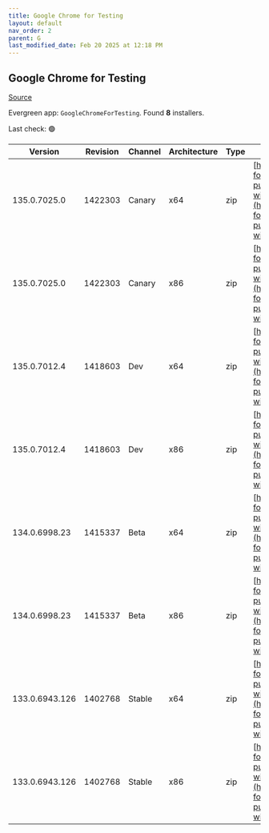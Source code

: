 ```yaml
---
title: Google Chrome for Testing
layout: default
nav_order: 2
parent: G
last_modified_date: Feb 20 2025 at 12:18 PM
---
```


## Google Chrome for Testing

[Source](https://googlechromelabs.github.io/chrome-for-testing/)

Evergreen app: `GoogleChromeForTesting`. Found **8** installers.

Last check: 🟢

| Version        | Revision | Channel | Architecture | Type | URI                                                                                                                                                                                              |
| -------------- | -------- | ------- | ------------ | ---- | ------------------------------------------------------------------------------------------------------------------------------------------------------------------------------------------------ |
| 135.0.7025.0   | 1422303  | Canary  | x64          | zip  | [https://storage.googleapis.com/chrome-for-testing-public/135.0.7025.0/win64/chrome-win64.zip](https://storage.googleapis.com/chrome-for-testing-public/135.0.7025.0/win64/chrome-win64.zip)     |
| 135.0.7025.0   | 1422303  | Canary  | x86          | zip  | [https://storage.googleapis.com/chrome-for-testing-public/135.0.7025.0/win32/chrome-win32.zip](https://storage.googleapis.com/chrome-for-testing-public/135.0.7025.0/win32/chrome-win32.zip)     |
| 135.0.7012.4   | 1418603  | Dev     | x64          | zip  | [https://storage.googleapis.com/chrome-for-testing-public/135.0.7012.4/win64/chrome-win64.zip](https://storage.googleapis.com/chrome-for-testing-public/135.0.7012.4/win64/chrome-win64.zip)     |
| 135.0.7012.4   | 1418603  | Dev     | x86          | zip  | [https://storage.googleapis.com/chrome-for-testing-public/135.0.7012.4/win32/chrome-win32.zip](https://storage.googleapis.com/chrome-for-testing-public/135.0.7012.4/win32/chrome-win32.zip)     |
| 134.0.6998.23  | 1415337  | Beta    | x64          | zip  | [https://storage.googleapis.com/chrome-for-testing-public/134.0.6998.23/win64/chrome-win64.zip](https://storage.googleapis.com/chrome-for-testing-public/134.0.6998.23/win64/chrome-win64.zip)   |
| 134.0.6998.23  | 1415337  | Beta    | x86          | zip  | [https://storage.googleapis.com/chrome-for-testing-public/134.0.6998.23/win32/chrome-win32.zip](https://storage.googleapis.com/chrome-for-testing-public/134.0.6998.23/win32/chrome-win32.zip)   |
| 133.0.6943.126 | 1402768  | Stable  | x64          | zip  | [https://storage.googleapis.com/chrome-for-testing-public/133.0.6943.126/win64/chrome-win64.zip](https://storage.googleapis.com/chrome-for-testing-public/133.0.6943.126/win64/chrome-win64.zip) |
| 133.0.6943.126 | 1402768  | Stable  | x86          | zip  | [https://storage.googleapis.com/chrome-for-testing-public/133.0.6943.126/win32/chrome-win32.zip](https://storage.googleapis.com/chrome-for-testing-public/133.0.6943.126/win32/chrome-win32.zip) |
